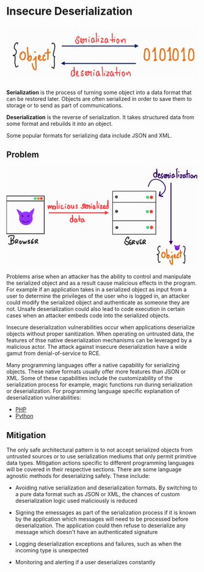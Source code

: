 # Insecure Deserialization

![serialize_deserialize](https://github.com/Shezz7/offsec/blob/master/insecure-deserialization/resources/serialize_deserialize.png)

**Serialization** is the process of turning some object into a data format that can be restored later. Objects are often serialized in order to save them to storage or to send as part of communications.

**Deserialization** is the reverse of serialization. It takes structured data from some format and rebuilds it into an object.

Some popular formats for serializing data include JSON and XML.

## Problem

![serialize_deserialize](https://github.com/Shezz7/offsec/blob/master/insecure-deserialization/resources/malicious.png)

Problems arise when an attacker has the ability to control and manipulate the serialized object and as a result cause malicious effects in the program. For example if an application takes in a serialized object as input from a user to determine the privileges of the user who is logged in, an attacker could modify the serialized object and authenticate as someone they are not. Unsafe deserialization could also lead to code execution in certain cases when an attacker embeds code into the serialized objects.

Insecure deserialization vulnerabilities occur when applications deserialize objects without proper sanitization. When operating on untrusted data, the features of thse native deserialization mechanisms can be leveraged by a malicious actor. The attack against insecure deserialization have a wide gamut from denial-of-service to RCE.

Many programming languages offer a native capability for serializing objects. These native formats usually offer more features than JSON or XML. Some of these capabilities include the customizability of the serialization process for example, magic functions run during serialization or deserialization. For programming language specific explanation of deserialization vulnerabilities:

- [PHP](https://github.com/Shezz7/offsec/blob/master/insecure-deserialization/php-deserialization.md)
- [Python](https://github.com/Shezz7/offsec/blob/master/insecure-deserialization/python-deserialization.md)

## Mitigation

The only safe architectural pattern is to not accept serialized objects from untrusted sources or to use serialization mediums that only permit primitive data types. Mitigation actions specific to different programming languages will be covered in their respective sections. There are some language agnostic methods for deserializing safely. These include:

- Avoiding native serialization and deserialization formats. By switching to a pure data format such as JSON or XML, the chances of custom deserialization logic used maliciously is reduced

- Signing the emessages as part of the serialization process if it is known by the application which messages will need to be processed before deserialization. The application could then refuse to deserialize any message which doesn't have an authenticated signature

- Logging deserialization exceptions and failures, such as when the incoming type is unexpected

- Monitoring and alerting if a user deserializes constantly
